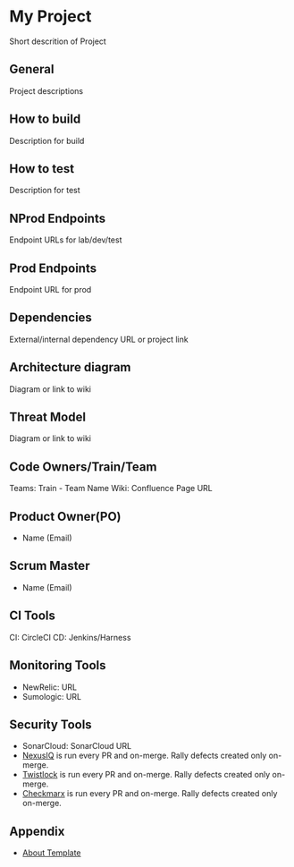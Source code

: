 # My Project

Short descrition of Project

## General

Project descriptions

## How to build

Description for build

## How to test

Description for test

## NProd Endpoints

Endpoint URLs for lab/dev/test

## Prod Endpoints

Endpoint URL for prod

## Dependencies

External/internal dependency URL or project link

## Architecture diagram

Diagram or link to wiki

## Threat Model

Diagram or link to wiki

## Code Owners/Train/Team

Teams: Train - Team Name
Wiki: Confluence Page URL

## Product Owner(PO)

* Name (Email)

## Scrum Master

* Name (Email)

## CI Tools

CI: CircleCI
CD: Jenkins/Harness

## Monitoring Tools

* NewRelic: URL
* Sumologic: URL

## Security Tools

* SonarCloud: SonarCloud URL
* [NexusIQ](https://cvsdigital.atlassian.net/wiki/spaces/EDS/pages/334693839/Sonatype+Nexus) is run every PR and on-merge. Rally defects created only on-merge.
* [Twistlock](https://cvsdigital.atlassian.net/wiki/spaces/EDS/pages/375718732/Twistlock+-+About) is run every PR and on-merge. Rally defects created only on-merge.
* [Checkmarx](https://cvsdigital.atlassian.net/wiki/spaces/EDS/pages/334891263/Checkmarx+-+About) is run every PR and on-merge. Rally defects created only on-merge.

## Appendix

* [About Template](.template/README.md)
